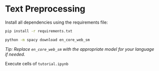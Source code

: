 # Text Preprocessing

  Install all dependencies using the requirements file:
   ```bash
   pip install -r requirements.txt
   ```

   ```bash
   python -m spacy download en_core_web_sm
   ```
   *Tip: Replace `en_core_web_sm` with the appropriate model for your language if needed.*

Execute cells of `tutorial.ipynb` 
